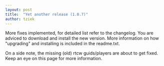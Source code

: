 ```yaml
---
layout: post
title:  "Yet another release (1.0.7)"
author: tziek
---
```


More fixes implemented, for detailed list refer to the changelog. You are adviced to download and install the new version. More information on how "upgrading" and installing is included in the readme.txt. 

On a side note, the missing (old) rtcw guids/players are about to get fixed. Keep an eye on this page for more information.
